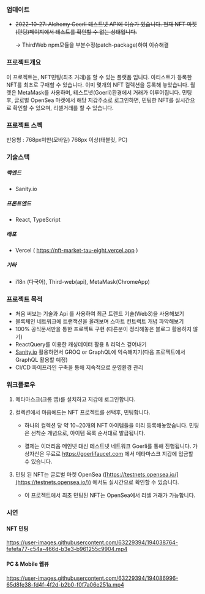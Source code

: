 ### 업데이트
- ~~2022-10-27: Alchemy Goerli 테스트넷 API에 이슈가 있습니다. 현재 NFT 마켓(민팅)페이지에서 테스트를 확인할 수 없는 상태입니다.~~


     -> ThirdWeb npm모듈을 부분수정(patch-package)하여 이슈해결


### 프로젝트개요 

이 프로젝트는, NFT민팅(최초 거래)을 할 수 있는 플랫폼 입니다. 아티스트가 등록한 NFT를 최초로 구매할 수 있습니다. 이미 몇개의 NFT 컬렉션을 등록해 놓았습니다.
월렛은 MetaMask를 사용하며, 테스트넷(Goerli)환경에서 거래가 이루어집니다.
민팅 후, 글로벌 OpenSea 마켓에서 해당 지갑주소로 로그인하면, 민팅한 NFT를 실시간으로 확인할 수 있으며, 리셀거래를 할 수 있습니다.

### 프로젝트 스펙
반응형 : 768px미만(모바일) 768px 이상(태블릿, PC)

### 기술스택
##### 백엔드
- Sanity.io
##### 프론트엔드
- React, TypeScript

##### 배포
- Vercel ( https://nft-market-tau-eight.vercel.app )



##### 기타
- i18n (다국어), Third-web(api), MetaMask(ChromeApp)


### 프로젝트 목적
- 처음 써보는 기술과 Api 를 사용하여 최근 트렌드 기술(Web3)을 사용해보기
- 블록체인 네트워크에 트랜잭션을 올려보며 스마트 컨트랙트 개념 파악해보기
- 100% 공식문서만을 통한 프로젝트 구현 (다른분이 정리해놓은 블로그 활용하지 않기)
- ReactQuery를 이용한 캐싱데이터 활용 & 리덕스 걷어내기
- [Sanity.io](http://Sanity.io) 활용하면서 GROQ or GraphQL에 익숙해지기(다음 프로젝트에서 GraphQL 활용할 예정)
- CI/CD 파이프라인 구축을 통해 지속적으로 운영환경 관리


### 워크플로우
1. 메타마스크(크롬 앱)를 설치하고 지갑에 로그인합니다.
2. 컬렉션에서 마음에드는 NFT 프로젝트를 선택후, 민팅합니다. 

   - 하나의 컬렉션 당 약 10~20개의 NFT 아이템들을 미리 등록해놓았습니다. 민팅은 선착순 개념으로, 아이템 목록 순서대로 발급됩니다.

   - 결제는 이더리움 메인넷 대신 테스트넷 네트워크 Goerli를 통해 진행됩니다. 가상자산은 무료로 https://goerlifaucet.com 에서 메타마스크 지갑에 입금할 수 있습니다.
   
   
3. 민팅 된 NFT는 글로벌 마켓 OpenSea ([https://testnets.opensea.io/](https://testnets.opensea.io/)) 에서도 실시간으로 확인할 수 있습니다.
    
	-    이 프로젝트에서 최초 민팅된 NFT는 OpenSea에서 리셀 거래가 가능합니다.
    
### 시연
#### NFT 민팅
https://user-images.githubusercontent.com/63229394/194038764-fefefa77-c54a-466d-b3e3-b961255c9904.mp4

#### PC & Mobile 웹뷰 

https://user-images.githubusercontent.com/63229394/194086996-65d8fe38-fd4f-4f2d-b2b0-f0f7a06e251a.mp4






